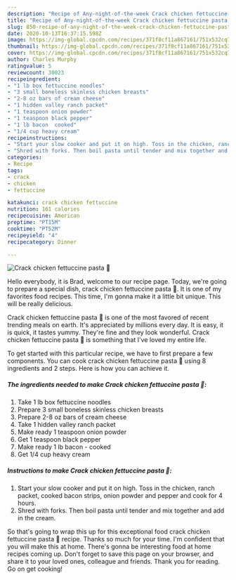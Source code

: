 ```yaml
---
description: "Recipe of Any-night-of-the-week Crack chicken fettuccine pasta 🍝"
title: "Recipe of Any-night-of-the-week Crack chicken fettuccine pasta 🍝"
slug: 850-recipe-of-any-night-of-the-week-crack-chicken-fettuccine-pasta
date: 2020-10-13T16:37:15.598Z
image: https://img-global.cpcdn.com/recipes/371f8cf11a867161/751x532cq70/crack-chicken-fettuccine-pasta-🍝-recipe-main-photo.jpg
thumbnail: https://img-global.cpcdn.com/recipes/371f8cf11a867161/751x532cq70/crack-chicken-fettuccine-pasta-🍝-recipe-main-photo.jpg
cover: https://img-global.cpcdn.com/recipes/371f8cf11a867161/751x532cq70/crack-chicken-fettuccine-pasta-🍝-recipe-main-photo.jpg
author: Charles Murphy
ratingvalue: 5
reviewcount: 30023
recipeingredient:
- "1 lb box fettuccine noodles"
- "3 small boneless skinless chicken breasts"
- "2-8 oz bars of cream cheese"
- "1 hidden valley ranch packet"
- "1 teaspoon onion powder"
- "1 teaspoon black pepper"
- "1 lb bacon  cooked"
- "1/4 cup heavy cream"
recipeinstructions:
- "Start your slow cooker and put it on high. Toss in the chicken, ranch packet, cooked bacon strips, onion powder and pepper and cook for 4 hours."
- "Shred with forks. Then boil pasta until tender and mix together and add in the cream."
categories:
- Recipe
tags:
- crack
- chicken
- fettuccine

katakunci: crack chicken fettuccine 
nutrition: 161 calories
recipecuisine: American
preptime: "PT15M"
cooktime: "PT52M"
recipeyield: "4"
recipecategory: Dinner

---
```



![Crack chicken fettuccine pasta 🍝](https://img-global.cpcdn.com/recipes/371f8cf11a867161/751x532cq70/crack-chicken-fettuccine-pasta-🍝-recipe-main-photo.jpg)

Hello everybody, it is Brad, welcome to our recipe page. Today, we're going to prepare a special dish, crack chicken fettuccine pasta 🍝. It is one of my favorites food recipes. This time, I'm gonna make it a little bit unique. This will be really delicious.

Crack chicken fettuccine pasta 🍝 is one of the most favored of recent trending meals on earth. It's appreciated by millions every day. It is easy, it is quick, it tastes yummy. They're fine and they look wonderful. Crack chicken fettuccine pasta 🍝 is something that I've loved my entire life.




To get started with this particular recipe, we have to first prepare a few components. You can cook crack chicken fettuccine pasta 🍝 using 8 ingredients and 2 steps. Here is how you can achieve it.

<!--inarticleads1-->

##### The ingredients needed to make Crack chicken fettuccine pasta 🍝:

1. Take 1 lb box fettuccine noodles
1. Prepare 3 small boneless skinless chicken breasts
1. Prepare 2-8 oz bars of cream cheese
1. Take 1 hidden valley ranch packet
1. Make ready 1 teaspoon onion powder
1. Get 1 teaspoon black pepper
1. Make ready 1 lb bacon - cooked
1. Get 1/4 cup heavy cream




<!--inarticleads2-->

##### Instructions to make Crack chicken fettuccine pasta 🍝:

1. Start your slow cooker and put it on high. Toss in the chicken, ranch packet, cooked bacon strips, onion powder and pepper and cook for 4 hours.
1. Shred with forks. Then boil pasta until tender and mix together and add in the cream.




So that's going to wrap this up for this exceptional food crack chicken fettuccine pasta 🍝 recipe. Thanks so much for your time. I'm confident that you will make this at home. There's gonna be interesting food at home recipes coming up. Don't forget to save this page on your browser, and share it to your loved ones, colleague and friends. Thank you for reading. Go on get cooking!
